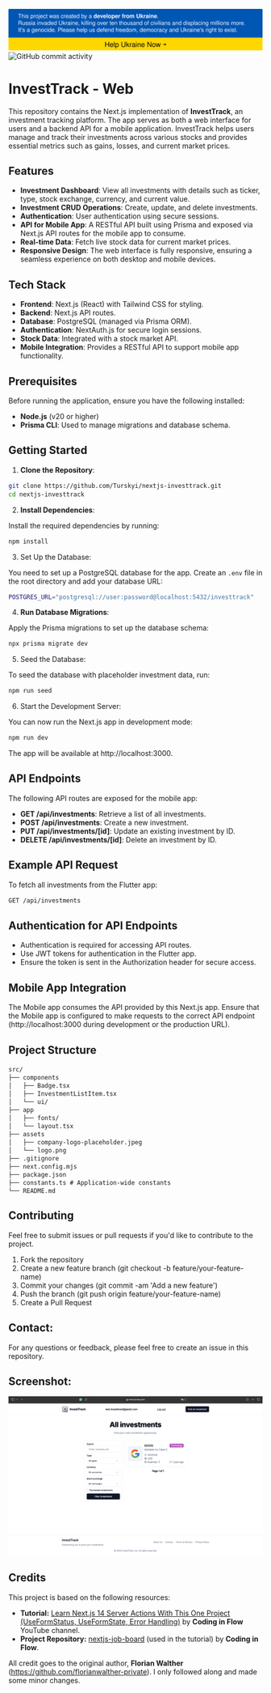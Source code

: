 [![Stand With Ukraine](https://raw.githubusercontent.com/vshymanskyy/StandWithUkraine/main/banner-direct-single.svg)](https://stand-with-ukraine.pp.ua)
<img alt="GitHub commit activity" src="https://img.shields.io/github/commit-activity/m/Turskyi/nextjs-investtrack">

# InvestTrack - Web

This repository contains the Next.js implementation of **InvestTrack**, an
investment tracking platform. The app serves as both a web interface for users
and a backend API for a mobile application. InvestTrack helps users manage and
track their investments across various stocks and provides essential metrics
such as gains, losses, and current market prices.

## Features

- **Investment Dashboard**: View all investments with details such as ticker,
  type, stock exchange, currency, and current value.
- **Investment CRUD Operations**: Create, update, and delete investments.
- **Authentication**: User authentication using secure sessions.
- **API for Mobile App**: A RESTful API built using Prisma and exposed via
  Next.js API routes for the mobile app to consume.
- **Real-time Data**: Fetch live stock data for current market prices.
- **Responsive Design**: The web interface is fully responsive, ensuring a
  seamless experience on both desktop and mobile devices.

## Tech Stack

- **Frontend**: Next.js (React) with Tailwind CSS for styling.
- **Backend**: Next.js API routes.
- **Database**: PostgreSQL (managed via Prisma ORM).
- **Authentication**: NextAuth.js for secure login sessions.
- **Stock Data**: Integrated with a stock market API.
- **Mobile Integration**: Provides a RESTful API to support mobile app
  functionality.

## Prerequisites

Before running the application, ensure you have the following installed:

- **Node.js** (v20 or higher)
- **Prisma CLI**: Used to manage migrations and database schema.

## Getting Started

1. **Clone the Repository**:

```bash
git clone https://github.com/Turskyi/nextjs-investtrack.git
cd nextjs-investtrack
```

2. **Install Dependencies**:

Install the required dependencies by running:

```bash
npm install
```

3. Set Up the Database:

You need to set up a PostgreSQL database for the app. Create an `.env` file in
the root directory and add your database URL:

```bash
POSTGRES_URL="postgresql://user:password@localhost:5432/investtrack"
```

4. **Run Database Migrations**:

Apply the Prisma migrations to set up the database schema:

```bash
npx prisma migrate dev
```

5. Seed the Database:

To seed the database with placeholder investment data, run:

```bash
npm run seed
```

6. Start the Development Server:

You can now run the Next.js app in development mode:

```bash
npm run dev
```

The app will be available at http://localhost:3000.

## API Endpoints

The following API routes are exposed for the mobile app:

- **GET /api/investments**: Retrieve a list of all investments.
- **POST /api/investments**: Create a new investment.
- **PUT /api/investments/[id]**: Update an existing investment by ID.
- **DELETE /api/investments/[id]**: Delete an investment by ID.

## Example API Request

To fetch all investments from the Flutter app:

```bash
GET /api/investments
```

## Authentication for API Endpoints

- Authentication is required for accessing API routes.
- Use JWT tokens for authentication in the Flutter app.
- Ensure the token is sent in the Authorization header for secure access.

## Mobile App Integration

The Mobile app consumes the API provided by this Next.js app. Ensure that the
Mobile app is configured to make requests to the correct API endpoint (http://localhost:3000 during development or the production URL).

## Project Structure

```
src/
├── components
│   ├── Badge.tsx
│   ├── InvestmentListItem.tsx
│   └── ui/
├── app
│   ├── fonts/
│   └── layout.tsx
├── assets
│   ├── company-logo-placeholder.jpeg
│   └── logo.png
├── .gitignore
├── next.config.mjs
├── package.json
├── constants.ts # Application-wide constants
└── README.md
```

## Contributing

Feel free to submit issues or pull requests if you'd like to contribute to the
project.

1. Fork the repository
2. Create a new feature branch (git checkout -b feature/your-feature-name)
3. Commit your changes (git commit -am 'Add a new feature')
4. Push the branch (git push origin feature/your-feature-name)
5. Create a Pull Request

## Contact:

For any questions or feedback, please feel free to create an issue in this
repository.

## Screenshot:

<!--suppress CheckImageSize -->
<img src="screenshots/Screenshot.png" width="700"  alt="screenshot">

## Credits

This project is based on the following resources:

* **Tutorial:** [Learn Next.js 14 Server Actions With This One Project (UseFormStatus, UseFormState, Error Handling)](https://youtu.be/XD5FpbVpWzk?si=V2BUShLowZq3xKAC) by **Coding in Flow** YouTube channel.
* **Project Repository:** [nextjs-job-board](https://github.com/codinginflow/nextjs-job-board/tree/Final-Project) (used in the tutorial) by **Coding in Flow**.

All credit goes to the original author, **Florian Walther** (https://github.com/florianwalther-private). I only followed along and made some minor changes.
